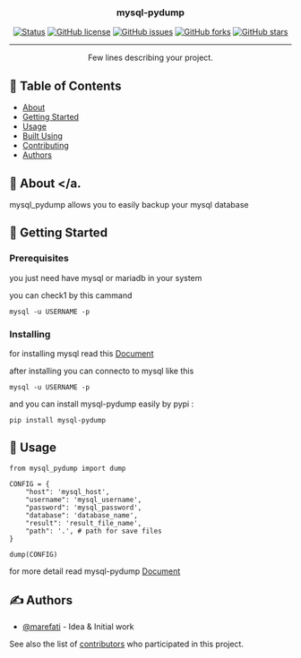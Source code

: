 <h3 align="center">mysql-pydump</h3>

<div align="center">

[![Status](https://img.shields.io/badge/status-active-success.svg)]()
[![GitHub license](https://img.shields.io/github/license/marefati110/mysql-pydump)](https://github.com/marefati110/mysql-pydump/blob/master/LICENSE)
[![GitHub issues](https://img.shields.io/github/issues/marefati110/mysql-pydump)](https://github.com/marefati110/mysql-pydump/issues)
[![GitHub forks](https://img.shields.io/github/forks/marefati110/mysql-pydump)](https://github.com/marefati110/mysql-pydump/network)
[![GitHub stars](https://img.shields.io/github/stars/marefati110/mysql-pydump)](https://github.com/marefati110/mysql-pydump/stargazers)

</div>

---

<p align="center"> Few lines describing your project.
    <br> 
</p>

## 📝 Table of Contents

- [About](#about)
- [Getting Started](#getting_started)
- [Usage](#usage)
- [Built Using](#built_using)
- [Contributing](../CONTRIBUTING.md)
- [Authors](#authors)

## 🧐 About <a name = "about"></a.
    
mysql_pydump allows you to easily backup your mysql database

## 🏁 Getting Started <a name = "getting_started"></a>

### Prerequisites

you just need have mysql or mariadb in your system

you can check1 by this cammand
```
mysql -u USERNAME -p
```

### Installing

for installing mysql read this <a href = "https://dev.mysql.com/doc/mysql-installation-excerpt/5.7/en/">Document</a>

after installing you can connecto to mysql like this 

```
mysql -u USERNAME -p
```

and you can install mysql-pydump easily by pypi :

```
pip install mysql-pydump
```


## 🎈 Usage <a name="usage"></a>

```
from mysql_pydump import dump

CONFIG = {
    "host": 'mysql_host',
    "username": 'mysql_username',
    "password": 'mysql_password',
    "database": 'database_name',
    "result": 'result_file_name',
    "path": '.', # path for save files
}

dump(CONFIG)

```
  for more detail read mysql-pydump <a href="">Document</a>

## ✍️ Authors <a name = "authors"></a>

- [@marefati](https://github.com/marefati110) - Idea & Initial work

See also the list of [contributors](https://github.com/marefati110/mysql-pydump/graphs/contributors) who participated in this project.

